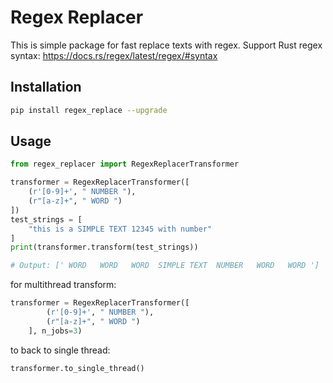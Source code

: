 # Regex Replacer

This is simple package for fast replace texts with regex.
Support Rust regex syntax: https://docs.rs/regex/latest/regex/#syntax

## Installation
```bash
pip install regex_replace --upgrade
```

## Usage
```python
from regex_replacer import RegexReplacerTransformer

transformer = RegexReplacerTransformer([
    (r'[0-9]+', " NUMBER "),
    (r"[a-z]+", " WORD ")
])
test_strings = [
    "this is a SIMPLE TEXT 12345 with number"
]
print(transformer.transform(test_strings))

# Output: [' WORD   WORD   WORD  SIMPLE TEXT  NUMBER   WORD   WORD ']
```

for multithread transform:
```python
transformer = RegexReplacerTransformer([
        (r'[0-9]+', " NUMBER "),
        (r"[a-z]+", " WORD ")
    ], n_jobs=3)
```

to back to single thread:
```python
transformer.to_single_thread()
```
